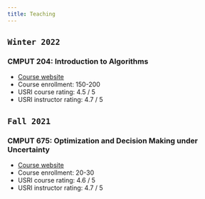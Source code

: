 ```yaml
---
title: Teaching
---
```


<!-- I enjoy searching for a balance between rigor and intuition in teaching and learning. I believe that being rigorous in theory will give us the fearlessness to think critically, to challenge the status quo, and most importantly, to always pursue the truth without ambiguity. An intuitive understanding, on the other hand, will help us better retain important information in our learning, and hence better utilize the knowledge whenever needed - in years or even decades to come. -->

## `Winter 2022`

>
### CMPUT 204: Introduction to Algorithms 
- [Course website](https://eclass.srv.ualberta.ca/course/view.php?id=74981)
- Course enrollment: 150-200
- USRI course rating: 4.5 / 5
- USRI instructor rating: 4.7 / 5


## `Fall 2021`

>
### CMPUT 675: Optimization and Decision Making under Uncertainty 
- [Course website](/teaching/optimization)
- Course enrollment: 20-30
- USRI course rating: 4.6 / 5
- USRI instructor rating: 4.7 / 5